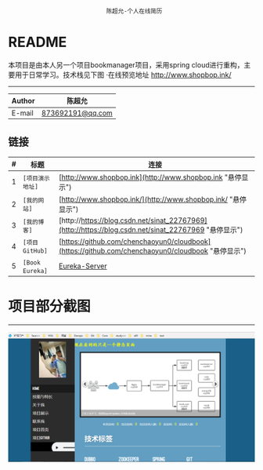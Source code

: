                                 陈超允-个人在线简历


README
===========================
本项目是由本人另一个项目bookmanager项目，采用spring cloud进行重构，主要用于日常学习。技术栈见下图
·在线预览地址 http://www.shopbop.ink/
****
|Author|陈超允|
|---|---
|E-mail|873692191@qq.com

链接
------
|#|标题|连接|
|---|----|-----|
|1|`[项目演示地址]`|[http://www.shopbop.ink](http://www.shopbop.ink "悬停显示")|
|2|`[我的网站]`|[http://www.shopbop.ink/](http://www.shopbop.ink/ "悬停显示")|
|3|`[我的博客]`|[http://https://blog.csdn.net/sinat_22767969](http://https://blog.csdn.net/sinat_22767969 "悬停显示")|
|4|`[项目GitHub]`|[https://github.com/chenchaoyun0/cloudbook](https://github.com/chenchaoyun0/cloudbook "悬停显示")|
|5|`[Book Eureka]`|[Eureka-Server](http://123.207.168.248:9099/ "悬停显示")|

# 项目部分截图
****
![](https://github.com/chenchaoyun0/resume/blob/master/resume.jpg)
